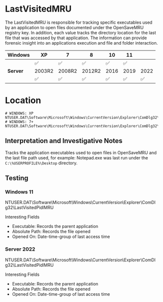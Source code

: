 # LastVisitedMRU
The LastVisitedMRU is responsible for tracking specific executables used by an application to open files documented under the OpenSaveMRU registry key. In addition, each value tracks the directory location for the last file that was accessed by that application. The information can provide forensic insight into an applications execution and file and folder interaction.

| Windows    | XP     | 7      | 8      | 10   | 11   |      |
|------------|--------|--------|--------|------|------|------|
|            | ✅      | ✅      | ✅      | ✅    | ✅    |      |
| **Server** | 2003R2 | 2008R2 | 2012R2 | 2016 | 2019 | 2022 |
|            | ✅      | ✅      | ✅      | ✅    | ✅    | ✅    |

# Location
```plaintext
# WINDOWS: XP
NTUSER.DAT\Software\Microsoft\Windows\CurrentVersion\Explorer\ComDlg32\LastVisitedMRU
# WINDOWS: 7+
NTUSER.DAT\Software\Microsoft\Windows\CurrentVersion\Explorer\ComDlg32\LastVisitedPidlMRU
```

## Interpretation and Investigative Notes
Tracks the application executables used to open files in OpenSaveMRU and the last file path used, for example: Notepad.exe was last run under the `C:\%USERPROFILE%\Desktop` directory.

## Testing

### Windows 11
NTUSER.DAT\Software\Microsoft\Windows\CurrentVersion\Explorer\ComDlg32\LastVisitedPidlMRU

Interesting Fields
- Executable: Records the parent application
- Absolute Path: Records the file opened
- Opened On: Date-time-group of last access time

### Server 2022
NTUSER.DAT\Software\Microsoft\Windows\CurrentVersion\Explorer\ComDlg32\LastVisitedPidlMRU

Interesting Fields
- Executable: Records the parent application
- Absolute Path: Records the file opened
- Opened On: Date-time-group of last access time